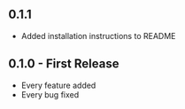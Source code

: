 ## 0.1.1
* Added installation instructions to README

## 0.1.0 - First Release
* Every feature added
* Every bug fixed
